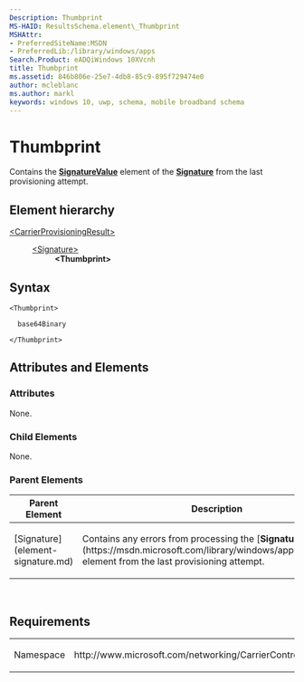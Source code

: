 ```yaml
---
Description: Thumbprint
MS-HAID: ResultsSchema.element\_Thumbprint
MSHAttr:
- PreferredSiteName:MSDN
- PreferredLib:/library/windows/apps
Search.Product: eADQiWindows 10XVcnh
title: Thumbprint
ms.assetid: 846b806e-25e7-4db8-85c9-895f729474e0
author: mcleblanc
ms.author: markl
keywords: windows 10, uwp, schema, mobile broadband schema
---
```


# Thumbprint


Contains the [**SignatureValue**](https://msdn.microsoft.com/library/windows/apps/hh868332) element of the [**Signature**](https://msdn.microsoft.com/library/windows/apps/hh868330) from the last provisioning attempt.

## Element hierarchy

<dl>
<dt><a href="element-carrierprovisioningresult.md">&lt;CarrierProvisioningResult&gt;</a></dt>
<dd>
<dl>
<dt><a href="element-signature.md">&lt;Signature&gt;</a></dt>
<dd><b>&lt;Thumbprint&gt;</b></dd>
</dl>
</dd>
</dl>

## Syntax

``` syntax
<Thumbprint>

  base64Binary

</Thumbprint>
```

## Attributes and Elements


### Attributes

None.

### Child Elements

None.

### Parent Elements

<table>
<colgroup>
<col width="50%" />
<col width="50%" />
</colgroup>
<thead>
<tr class="header">
<th>Parent Element</th>
<th>Description</th>
</tr>
</thead>
<tbody>
<tr class="odd">
<td>[Signature](element-signature.md)</td>
<td><p>Contains any errors from processing the [<strong>Signature</strong>](https://msdn.microsoft.com/library/windows/apps/hh868330) element from the last provisioning attempt.</p></td>
</tr>
</tbody>
</table>

 

## Requirements

<table>
<colgroup>
<col width="50%" />
<col width="50%" />
</colgroup>
<tbody>
<tr class="odd">
<td><p>Namespace</p></td>
<td><p>http://www.microsoft.com/networking/CarrierControlResults/v1</p></td>
</tr>
</tbody>
</table>

 

 



